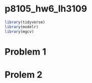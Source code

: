 p8105_hw6_lh3109
================

``` r
library(tidyverse)
library(modelr)
library(mgcv)
```

# Problem 1

# Prolem 2
